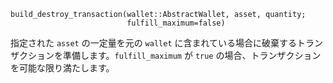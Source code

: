 ```
build_destroy_transaction(wallet::AbstractWallet, asset, quantity;
                          fulfill_maximum=false)
```

指定された `asset` の一定量を元の `wallet` に含まれている場合に破棄するトランザクションを準備します。`fulfill_maximum` が `true` の場合、トランザクションを可能な限り満たします。
